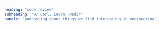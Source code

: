 ```yaml
---
heading: "code review"
subheading: "w/ Carl, Levon, Nadir"
handle: "podcasting about things we find interesting in engineering"
---
```

